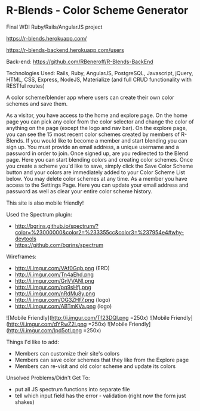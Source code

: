 # R-Blends - Color Scheme Generator
Final WDI Ruby/Rails/AngularJS project

https://r-blends.herokuapp.com/

https://r-blends-backend.herokuapp.com/users

Back-end: https://github.com/RBeneroff/R-Blends-BackEnd


Technologies Used: Rails, Ruby, AngularJS, PostgreSQL, Javascript, jQuery, HTML, CSS, Express, NodeJS, Materialize (and full CRUD functionality with RESTful routes)

A color scheme/blender app where users can create their own color schemes and save them.

As a visitor, you have access to the home and explore page. On the home page you can pick any color from the color selector and change the color of anything on the page (except the logo and nav bar). On the explore page, you can see the 15 most recent color schemes created by members of R-Blends. If you would like to become a member and start blending you can sign up. You must provide an email address, a unique username and a password in order to join. Once signed up, are you redirected to the Blend page. Here you can start blending colors and creating color schemes. Once you create a scheme you'd like to save, simply click the Save Color Scheme button and your colors are immediately added to your Color Scheme List below. You may delete color schemes at any time. As a member you have access to the Settings Page. Here you can update your email address and password as well as clear your entire color scheme history.

This site is also mobile friendly!

Used the Spectrum plugin:
- http://bgrins.github.io/spectrum/?color=%23000000&color2=%233355cc&color3=%237954e4#why-devtools
- https://github.com/bgrins/spectrum

Wireframes:
- http://i.imgur.com/VAf0Gqb.png (ERD)
- http://i.imgur.com/Tn4aEhd.png
- http://i.imgur.com/GnVVANl.png
- http://i.imgur.com/pq9sHfj.png
- http://i.imgur.com/nRdMu8y.png
- http://i.imgur.com/OG3ZHf7.png (logo)
- http://i.imgur.com/ABTmKVa.png (logo)

![Mobile Friendly](http://i.imgur.com/Tf23DQl.png =250x)
![Mobile Friendly](http://i.imgur.com/dYRwZ2l.png =250x)
![Mobile Friendly](http://i.imgur.com/Ipd5otl.png =250x)

Things I'd like to add:
- Members can customize their site's colors
- Members can save color schemes that they like from the Explore page
- Members can re-visit and old color scheme and update its colors

Unsolved Problems/Didn't Get To:
- put all JS spectrum functions into separate file
- tell which input field has the error - validation (right now the form just shakes)
